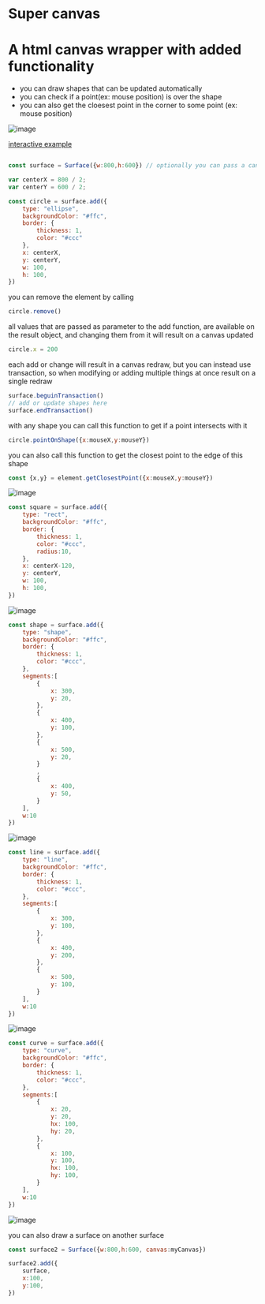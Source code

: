 # Super canvas
# A html canvas wrapper with added functionality

- you can draw shapes that can be updated automatically
- you can check if a point(ex: mouse position) is over the shape
- you can also get the cloesest point in the corner to some point (ex: mouse position)

![image](https://github.com/Thiago099/super-canvas/assets/66787043/27b6b849-233c-4cba-8f76-727aaeff4282)

[interactive example](https://thiago099.github.io/super-canvas-example/)

```js

const surface = Surface({w:800,h:600}) // optionally you can pass a canvas as parameter

var centerX = 800 / 2;
var centerY = 600 / 2;

const circle = surface.add({
    type: "ellipse",
    backgroundColor: "#ffc",
    border: {
        thickness: 1,
        color: "#ccc"
    },
    x: centerX,
    y: centerY,
    w: 100,
    h: 100,
})
```

you can remove the element by calling
```js
circle.remove()
```

all values that are passed as parameter to the add function, are available on the result object,
and changing them from it will result on a canvas updated
```js
circle.x = 200
```

each add or change will result in a canvas redraw, but you can instead use transaction, so when
modifying or adding multiple things at once result on a single redraw
```js
surface.beguinTransaction()
// add or update shapes here
surface.endTransaction()
```

with any shape you can call this function to get if a point intersects with it
```js
circle.pointOnShape({x:mouseX,y:mouseY})
```

you can also call this function to get the closest point to the edge of this shape
```js
const {x,y} = element.getClosestPoint({x:mouseX,y:mouseY})
```


![image](https://github.com/Thiago099/canvas-supercharged/assets/66787043/fce29c44-bf00-4fe2-86a0-94da624a726f)
```js
const square = surface.add({
    type: "rect",
    backgroundColor: "#ffc",
    border: {
        thickness: 1,
        color: "#ccc",
        radius:10,
    },
    x: centerX-120,
    y: centerY,
    w: 100,
    h: 100,
})
```
![image](https://github.com/Thiago099/canvas-supercharged/assets/66787043/190e9961-2bb7-41ac-8ed1-4b7cfc183f78)
```js
const shape = surface.add({
    type: "shape",
    backgroundColor: "#ffc",
    border: {
        thickness: 1,
        color: "#ccc",
    },
    segments:[
        {
            x: 300,
            y: 20,
        },
        {
            x: 400,
            y: 100,
        },
        {
            x: 500,
            y: 20,
        }
        ,
        {
            x: 400,
            y: 50,
        }
    ],
    w:10
})
```
![image](https://github.com/Thiago099/canvas-supercharged/assets/66787043/62125939-4c48-438f-99a0-ab729a432189)
```js
const line = surface.add({
    type: "line",
    backgroundColor: "#ffc",
    border: {
        thickness: 1,
        color: "#ccc",
    },
    segments:[
        {
            x: 300,
            y: 100,
        },
        {
            x: 400,
            y: 200,
        },
        {
            x: 500,
            y: 100,
        }
    ],
    w:10
})
```
![image](https://github.com/Thiago099/canvas-supercharged/assets/66787043/2190c782-6fb5-4745-b419-2a9a966fb3a0)
```js
const curve = surface.add({
    type: "curve",
    backgroundColor: "#ffc",
    border: {
        thickness: 1,
        color: "#ccc",
    },
    segments:[
        {
            x: 20,
            y: 20,
            hx: 100,
            hy: 20,
        },
        {
            x: 100,
            y: 100,
            hx: 100,
            hy: 100,
        }
    ],
    w:10
})
```
![image](https://github.com/Thiago099/canvas-supercharged/assets/66787043/629fa4dd-f591-4bbd-aa35-0ec9f55c6876)

you can also draw a surface on another surface
```js
const surface2 = Surface({w:800,h:600, canvas:myCanvas})

surface2.add({
    surface,
    x:100,
    y:100,
})

```
